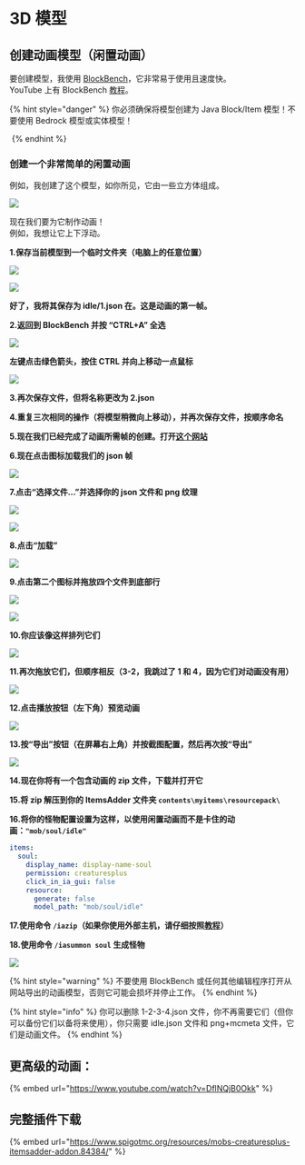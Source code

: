 # 3D 模型

## 创建动画模型（闲置动画）

要创建模型，我使用 [BlockBench](https://blockbench.net/)，它非常易于使用且速度快。\
YouTube 上有 BlockBench [教程](https://www.youtube.com/results?search_query=blockbench+tutorial)。

{% hint style="danger" %}
你必须确保将模型创建为 Java Block/Item 模型！不要使用 Bedrock 模型或实体模型！

<img src="../../../../../.gitbook/assets/image_(89) (1) (1) (1) (1) (1) (1) (1) (1) (1) (1) (1) (1) (1) (9) (1) (1) (1) (19).png" alt="" data-size="original">
{% endhint %}

### 创建一个非常简单的闲置动画

例如，我创建了这个模型，如你所见，它由一些立方体组成。

![](../../../../../.gitbook/assets/image_(52).png)

现在我们要为它制作动画！\
例如，我想让它上下浮动。

**1.保存当前模型到一个临时文件夹（电脑上的任意位置）**

![](../../../../../.gitbook/assets/image_(53).png)

![](../../../../../.gitbook/assets/image_(56).png)

**好了，我将其保存为 idle/1.json 在。这是动画的第一帧。**

**2.返回到 BlockBench 并按 “CTRL+A” 全选**

![](<../../../../../.gitbook/assets/image_(78) (1).png>)

**左键点击绿色箭头，按住 CTRL 并向上移动一点鼠标**

![](../../../../../.gitbook/assets/image_(58).png)

**3.再次保存文件，但将名称更改为 2.json**

**4.重复三次相同的操作（将模型稍微向上移动），并再次保存文件，按顺序命名**

**5.现在我们已经完成了动画所需帧的创建。打开[这个网站](https://lonedev6.github.io/animated-models/)**

**6.现在点击图标加载我们的 json 帧**

![](../../../../../.gitbook/assets/image_(68).png)

**7.点击“选择文件...”并选择你的 json 文件和 png 纹理**

![](../../../../../.gitbook/assets/image_(77).png)

![](../../../../../.gitbook/assets/image_(69).png)

**8.点击“加载”**

![](../../../../../.gitbook/assets/image_(70).png)

**9.点击第二个图标并拖放四个文件到底部行**

![](../../../../../.gitbook/assets/image_(71).png)

![](../../../../../.gitbook/assets/image_(72).png)

**10.你应该像这样排列它们**

![](../../../../../.gitbook/assets/image_(73).png)

**11.再次拖放它们，但顺序相反（3-2，我跳过了 1 和 4，因为它们对动画没有用）**

![](../../../../../.gitbook/assets/image_(75).png)

**12.点击播放按钮（左下角）预览动画**

![](https://i.imgur.com/zslbD0G.gif)

**13.按“导出”按钮（在屏幕右上角）并按截图配置，然后再次按“导出”**

![](../../../../../.gitbook/assets/image_(76).png)

**14.现在你将有一个包含动画的 zip 文件，下载并打开它**

**15.将 zip 解压到你的 ItemsAdder 文件夹 `contents\myitems\resourcepack\`**

**16.将你的怪物配置设置为这样，以使用闲置动画而不是卡住的动画：`"mob/soul/idle"`**

```yaml
items:
  soul:
    display_name: display-name-soul
    permission: creaturesplus
    click_in_ia_gui: false
    resource:
      generate: false
      model_path: "mob/soul/idle"
```

**17.使用命令 `/iazip`（如果你使用外部主机，请仔细按照[教程](../../../../resourcepack-hosting/)）**

**18.使用命令 `/iasummon soul` 生成怪物**

![](https://i.imgur.com/1tljgbv.gif)

{% hint style="warning" %}
不要使用 BlockBench 或任何其他编辑程序打开从网站导出的动画模型，否则它可能会损坏并停止工作。
{% endhint %}

{% hint style="info" %}
你可以删除 1-2-3-4.json 文件，你不再需要它们（但你可以备份它们以备将来使用），你只需要 idle.json 文件和 png+mcmeta 文件，它们是动画文件。
{% endhint %}

## 更高级的动画：

{% embed url="https://www.youtube.com/watch?v=DflNQjB0Okk" %}

## 完整插件下载

{% embed url="https://www.spigotmc.org/resources/mobs-creaturesplus-itemsadder-addon.84384/" %}
